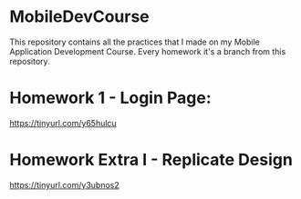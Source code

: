 # MobileDevCourse
This repository contains all the practices that I made on my Mobile Application Development Course. Every homework it's a branch from this repository.

# Homework 1 - Login Page:
https://tinyurl.com/y65hulcu

# Homework Extra I - Replicate Design
https://tinyurl.com/y3ubnos2
